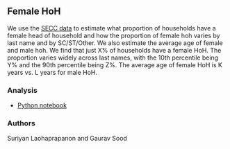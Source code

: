 ## Female HoH

We use the [SECC data](https://github.com/in-rolls/secc) to estimate what proportion of households have a female head of household and how the proportion of female hoh varies by last name and by SC/ST/Other. We also estimate the average age of female and male hoh. We find that just X% of households have a female HoH. The proportion varies widely across last names, with the 10th percentile being Y% and the 90th percentile being Z%. The average age of female HoH is K years vs. L years for male HoH.

### Analysis

* [Python notebook](female_hoh.ipynb)

### Authors

Suriyan Laohaprapanon and Gaurav Sood
